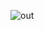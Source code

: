![out](https://user-images.githubusercontent.com/61642281/143402875-0f53f92e-95d4-4614-b292-49e9844931fc.png)


